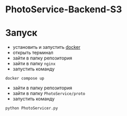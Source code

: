 # PhotoService-Backend-S3

# Запуск
- установить и запустить [docker](https://docs.docker.com/engine/install/)
- открыть терминал
- зайти в папку репозитория
- зайти в папку `nginx`
- запустить команду 
```commandline
docker compose up
   ```
- зайти в папку репозитория
- зайти в папку `PhotoService/proto`
- запустить команду 
```commandline
python PhotoServicer.py
   ```
